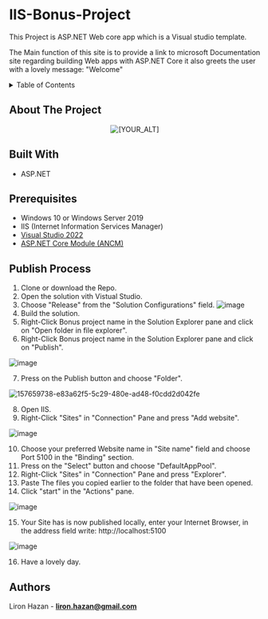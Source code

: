 # IIS-Bonus-Project

  This Project is ASP.NET Web core app which is a Visual studio template.
  
  The Main function of this site is to provide a link to microsoft Documentation site regarding building Web apps with ASP.NET Core
  it also greets the user with a lovely message: "Welcome"
  
<!-- TABLE OF CONTENTS -->
<details>
  <summary>Table of Contents</summary>
  <ol>  
    <li><a href="#About-The-Project">About The Project</a></li>
    <li><a href="#prerequisites">Prerequisites</a></li>
    <li><a href="#Publish-Process">Publish Process</a></li>
    <li><a href="#Authors">Authors</a></li>
  </ol>
</details>

## About The Project
<p align="center">
   <img src="https://user-images.githubusercontent.com/21116260/157641802-6a9095a4-e083-45dd-9495-083f39a09317.png" alt="[YOUR_ALT]"/>
</p>  
  

## Built With 
 - ASP.NET

## Prerequisites
 - Windows 10 or Windows Server 2019
 - IIS (Internet Information Services Manager)
 - [Visual Studio 2022](https://c2rsetup.officeapps.live.com/c2r/downloadVS.aspx?sku=community&channel=Release&version=VS2022&source=VSLandingPage&cid=2028)
 - [ASP.NET Core Module (ANCM)](https://download.visualstudio.microsoft.com/download/pr/41d7c644-140a-40b5-9eb7-071544b79c65/885b7fa698a2d1d3a79ad363613f8ff2/dotnet-hosting-6.0.3-win.exe)
 
## Publish Process
1. Clone or download the Repo.
2. Open the solution vith Vistual Studio.
3. Choose "Release" from the "Solution Configurations" field.
![image](https://user-images.githubusercontent.com/21116260/157688004-b7cdc2f3-f307-49af-a9a9-634d615b7764.png)
4. Build the solution.
5. Right-Click Bonus project name in the Solution Explorer pane and click on "Open folder in file explorer".
6. Right-Click Bonus project name in the Solution Explorer pane and click on "Publish".

![image](https://user-images.githubusercontent.com/21116260/157689060-5f2b7768-a393-49b2-8186-7dabadc1f676.png)

7. Press on the Publish button and choose "Folder".

![157659738-e83a62f5-5c29-480e-ad48-f0cdd2d042fe](https://user-images.githubusercontent.com/21116260/157690107-3684b75a-b4b5-405d-8035-7e51fb342cf3.png)

8. Open IIS.
9. Right-Click "Sites" in "Connection" Pane and press "Add website".

![image](https://user-images.githubusercontent.com/21116260/157690819-5dd3690c-aee8-4ebf-b47d-1c2fad4ee483.png)

10. Choose your preferred Website name in "Site name" field and choose Port 5100 in the "Binding" section.
11. Press on the "Select" button and choose "DefaultAppPool".
12. Right-Click "Sites" in "Connection" Pane and press "Explorer".
13. Paste The files you copied earlier to the folder that have been opened.
14. Click "start" in the "Actions" pane.

![image](https://user-images.githubusercontent.com/21116260/157691680-3a81fe28-2570-4a33-8bff-6c288bc9fc6e.png)

15. Your Site has is now published locally, enter your Internet Browser, in the address field write: http://localhost:5100

![image](https://user-images.githubusercontent.com/21116260/157692919-15119c86-0aa4-4962-92ab-b925277399cd.png)

16. Have a lovely day.

## Authors
 Liron Hazan - **liron.hazan@gmail.com**
